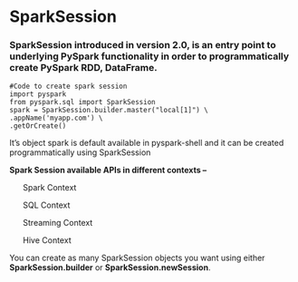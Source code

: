 # SparkSession
### SparkSession introduced in version 2.0, is an entry point to underlying PySpark functionality in order to programmatically create PySpark RDD, DataFrame.
```
#Code to create spark session
import pyspark
from pyspark.sql import SparkSession
spark = SparkSession.builder.master("local[1]") \
.appName('myapp.com') \
.getOrCreate()
```
It’s object spark is default available in pyspark-shell and it can be created programmatically using SparkSession

**Spark Session available APIs in different contexts –**

<ul>Spark Context</ul>
<ul>SQL Context</ul>
<ul>Streaming Context</ul>
<ul>Hive Context</ul>

You can create as many SparkSession objects you want using either **SparkSession.builder** or **SparkSession.newSession**.





